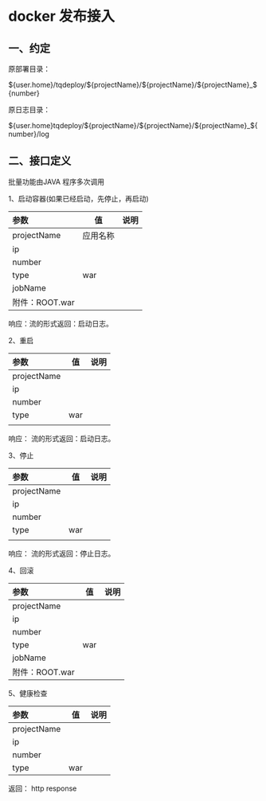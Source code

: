# docker 发布接入

## 一、约定

原部署目录：

\${user.home}/tqdeploy/\${projectName}/\${projectName}/\${projectName}_\${number}

原日志目录： 

\${user.home}tqdeploy/\${projectName}/\${projectName}/\${projectName}_\${number}/log

## 二、接口定义

批量功能由JAVA 程序多次调用

1、启动容器(如果已经启动，先停止，再启动)  

| 参数          | 值    | 说明   |
| :---------- | ---- | ---- |
| projectName | 应用名称 |      |
| ip          |      |      |
| number      |      |      |
| type        | war  |      |
| jobName     |      |      |
| 附件：ROOT.war |      |      |

响应：流的形式返回：启动日志。



2、重启

| 参数          | 值    | 说明   |
| :---------- | ---- | ---- |
| projectName |      |      |
| ip          |      |      |
| number      |      |      |
| type        | war  |      |
|             |      |      |

响应： 流的形式返回：启动日志。

3、停止

| 参数          | 值    | 说明   |
| :---------- | ---- | ---- |
| projectName |      |      |
| ip          |      |      |
| number      |      |      |
| type        | war  |      |
|             |      |      |

响应： 流的形式返回：停止日志。

4、回滚

| 参数          | 值    | 说明   |
| :---------- | ---- | ---- |
| projectName |      |      |
| ip          |      |      |
| number      |      |      |
| type        | war  |      |
| jobName     |      |      |
| 附件：ROOT.war |      |      |



5、健康检查

| 参数          | 值    | 说明   |
| :---------- | ---- | ---- |
| projectName |      |      |
| ip          |      |      |
| number      |      |      |
| type        | war  |      |

返回： http response  